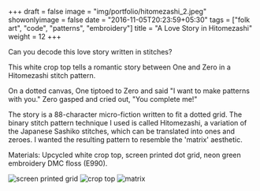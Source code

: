 +++
draft = false
image = "img/portfolio/hitomezashi_2.jpeg"
showonlyimage = false
date = "2016-11-05T20:23:59+05:30"
tags = ["folk art", "code", "patterns", "embroidery"]
title = "A Love Story in Hitomezashi"
weight = 12
+++

Can you decode this love story written in stitches?  
<!--more-->

This white crop top tells a romantic story between One and Zero in a Hitomezashi stitch pattern.

On a dotted canvas, One tiptoed to Zero and said "I want to make patterns with you." Zero gasped and cried out, "You complete me!"

The story is a 88-character micro-fiction written to fit a dotted grid. The binary stitch pattern technique I used is called Hitomezashi, a variation of the Japanese Sashiko stitches, which can be translated into ones and zeroes. I wanted the resulting pattern to resemble the 'matrix' aesthetic.

Materials: Upcycled white crop top, screen printed dot grid, neon green embroidery DMC floss (E990).

![screen printed grid](/img/portfolio/hitomezashi_4.png)
![crop top](/img/portfolio/hitomezashi_2.jpeg)
![matrix](/img/portfolio/hitomezashi_3.png)

